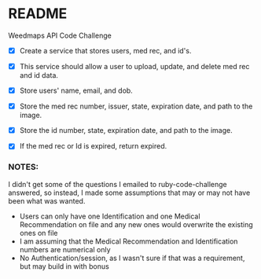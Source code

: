 # README

Weedmaps API Code Challenge

- [x] Create a service that stores users, med rec, and id's.

- [X] This service should allow a user to upload, update, and delete med rec and id data.

- [X] Store users' name, email, and dob.

- [X] Store the med rec number, issuer, state, expiration date, and path to the image.

- [X] Store the id number, state, expiration date, and path to the image.

- [X] If the med rec or Id is expired, return expired.

### NOTES:

  I didn't get some of the questions I emailed to ruby-code-challenge answered, so instead, I made some assumptions that may or may not have been what was wanted.

  - Users can only have one Identification and one Medical Recommendation on file and any new ones would overwrite the existing ones on file
  - I am assuming that the Medical Recommendation and Identification numbers are numerical only
  - No Authentication/session, as I wasn't sure if that was a requirement, but may build in with bonus
